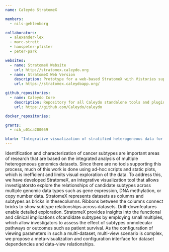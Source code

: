 ```yaml
---
name: Caleydo StratomeX

members:
  - nils-gehlenborg

collaborators:
  - alexander-lex
  - marc-streit
  - hanspeter-pfister
  - peter-park

websites:
  - name: StratomeX Website
    url: http://stratomex.caleydo.org
  - name: StratomeX Web Version
    description: Prototype for a web-based StratomeX with Vistories support.
    url: https://stratomex.caleydoapp.org/

github_repositories:
  - name: Caleydo Core
    description: Repository for all Caleydo standalone tools and plugins.
    url: https://github.com/Caleydo/caleydo

docker_repositories:

grants:
  - nih_u01ca200059

blurb: "Integrative visualization of stratified heterogeneous data for disease subtype analysis."
---
```

Identification and characterization of cancer subtypes are important areas of research that are based on the integrated analysis of multiple heterogeneous genomics datasets. Since there are no tools supporting this process, much of this work is done using ad-hoc scripts and static plots, which is inefficient and limits visual exploration of the data. To address this, we have developed StratomeX, an integrative visualization tool that allows investigatorsto explore the relationships of candidate subtypes across multiple genomic data types such as gene expression, DNA methylation, or copy number data. StratomeX represents datasets as columns and subtypes as bricks in thesecolumns. Ribbons between the columns connect bricks to show subtype relationships across datasets. Drill-downfeatures enable detailed exploration. StratomeX provides insights into the functional and clinical implications ofcandidate subtypes by employing small multiples, which allow investigators to assess the effect of subtypes onmolecular pathways or outcomes such as patient survival. As the configuration of viewing parameters in such a multi-dataset, multi-view scenario is complex, we propose a meta-visualization and configuration interface for dataset dependencies and data-view relationships.

